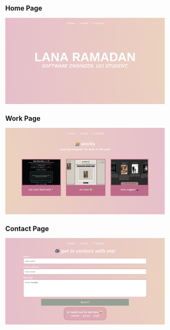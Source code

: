 ## Home Page
![home page](./home.png)

## Work Page
![work page](./work.png)


## Contact Page
![contact page](./contact.png)
